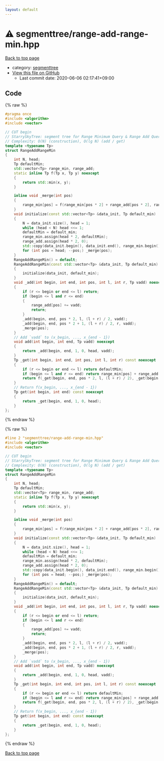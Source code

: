 ```yaml
---
layout: default
---
```


<!-- mathjax config similar to math.stackexchange -->
<script type="text/javascript" async
  src="https://cdnjs.cloudflare.com/ajax/libs/mathjax/2.7.5/MathJax.js?config=TeX-MML-AM_CHTML">
</script>
<script type="text/x-mathjax-config">
  MathJax.Hub.Config({
    TeX: { equationNumbers: { autoNumber: "AMS" }},
    tex2jax: {
      inlineMath: [ ['$','$'] ],
      processEscapes: true
    },
    "HTML-CSS": { matchFontHeight: false },
    displayAlign: "left",
    displayIndent: "2em"
  });
</script>

<script type="text/javascript" src="https://cdnjs.cloudflare.com/ajax/libs/jquery/3.4.1/jquery.min.js"></script>
<script src="https://cdn.jsdelivr.net/npm/jquery-balloon-js@1.1.2/jquery.balloon.min.js" integrity="sha256-ZEYs9VrgAeNuPvs15E39OsyOJaIkXEEt10fzxJ20+2I=" crossorigin="anonymous"></script>
<script type="text/javascript" src="../../assets/js/copy-button.js"></script>
<link rel="stylesheet" href="../../assets/css/copy-button.css" />


# :warning: segmenttree/range-add-range-min.hpp

<a href="../../index.html">Back to top page</a>

* category: <a href="../../index.html#4d78bd1b354012e24586b247dc164462">segmenttree</a>
* <a href="{{ site.github.repository_url }}/blob/master/segmenttree/range-add-range-min.hpp">View this file on GitHub</a>
    - Last commit date: 2020-06-06 02:17:41+09:00




## Code

<a id="unbundled"></a>
{% raw %}
```cpp
#pragma once
#include <algorithm>
#include <vector>

// CUT begin
// StarrySkyTree: segment tree for Range Minimum Query & Range Add Query
// Complexity: O(N) (construction), O(lg N) (add / get)
template <typename Tp>
struct RangeAddRangeMin
{
    int N, head;
    Tp defaultMin;
    std::vector<Tp> range_min, range_add;
    static inline Tp f(Tp x, Tp y) noexcept
    {
        return std::min(x, y);
    }

    inline void _merge(int pos)
    {
        range_min[pos] = f(range_min[pos * 2] + range_add[pos * 2], range_min[pos * 2 + 1] + range_add[pos * 2 + 1]);
    }
    void initialize(const std::vector<Tp> &data_init, Tp default_min)
    {
        N = data_init.size(), head = 1;
        while (head < N) head <<= 1;
        defaultMin = default_min;
        range_min.assign(head * 2, defaultMin);
        range_add.assign(head * 2, 0);
        std::copy(data_init.begin(), data_init.end(), range_min.begin() + head);
        for (int pos = head; --pos;) _merge(pos);
    }
    RangeAddRangeMin() = default;
    RangeAddRangeMin(const std::vector<Tp> &data_init, Tp default_min)
    {
        initialize(data_init, default_min);
    }
    void _add(int begin, int end, int pos, int l, int r, Tp vadd) noexcept
    {
        if (r <= begin or end <= l) return;
        if (begin <= l and r <= end)
        {
            range_add[pos] += vadd;
            return;
        }
        _add(begin, end, pos * 2, l, (l + r) / 2, vadd);
        _add(begin, end, pos * 2 + 1, (l + r) / 2, r, vadd);
        _merge(pos);
    }
    // Add `vadd` to (x_begin, ..., x_{end - 1})
    void add(int begin, int end, Tp vadd) noexcept
    {
        return _add(begin, end, 1, 0, head, vadd);
    }
    Tp _get(int begin, int end, int pos, int l, int r) const noexcept
    {
        if (r <= begin or end <= l) return defaultMin;
        if (begin <= l and r <= end) return range_min[pos] + range_add[pos];
        return f(_get(begin, end, pos * 2, l, (l + r) / 2), _get(begin, end, pos * 2 + 1, (l + r) / 2, r)) + range_add[pos];
    }
    // Return f(x_begin, ..., x_{end - 1})
    Tp get(int begin, int end) const noexcept
    {
        return _get(begin, end, 1, 0, head);
    }
};

```
{% endraw %}

<a id="bundled"></a>
{% raw %}
```cpp
#line 2 "segmenttree/range-add-range-min.hpp"
#include <algorithm>
#include <vector>

// CUT begin
// StarrySkyTree: segment tree for Range Minimum Query & Range Add Query
// Complexity: O(N) (construction), O(lg N) (add / get)
template <typename Tp>
struct RangeAddRangeMin
{
    int N, head;
    Tp defaultMin;
    std::vector<Tp> range_min, range_add;
    static inline Tp f(Tp x, Tp y) noexcept
    {
        return std::min(x, y);
    }

    inline void _merge(int pos)
    {
        range_min[pos] = f(range_min[pos * 2] + range_add[pos * 2], range_min[pos * 2 + 1] + range_add[pos * 2 + 1]);
    }
    void initialize(const std::vector<Tp> &data_init, Tp default_min)
    {
        N = data_init.size(), head = 1;
        while (head < N) head <<= 1;
        defaultMin = default_min;
        range_min.assign(head * 2, defaultMin);
        range_add.assign(head * 2, 0);
        std::copy(data_init.begin(), data_init.end(), range_min.begin() + head);
        for (int pos = head; --pos;) _merge(pos);
    }
    RangeAddRangeMin() = default;
    RangeAddRangeMin(const std::vector<Tp> &data_init, Tp default_min)
    {
        initialize(data_init, default_min);
    }
    void _add(int begin, int end, int pos, int l, int r, Tp vadd) noexcept
    {
        if (r <= begin or end <= l) return;
        if (begin <= l and r <= end)
        {
            range_add[pos] += vadd;
            return;
        }
        _add(begin, end, pos * 2, l, (l + r) / 2, vadd);
        _add(begin, end, pos * 2 + 1, (l + r) / 2, r, vadd);
        _merge(pos);
    }
    // Add `vadd` to (x_begin, ..., x_{end - 1})
    void add(int begin, int end, Tp vadd) noexcept
    {
        return _add(begin, end, 1, 0, head, vadd);
    }
    Tp _get(int begin, int end, int pos, int l, int r) const noexcept
    {
        if (r <= begin or end <= l) return defaultMin;
        if (begin <= l and r <= end) return range_min[pos] + range_add[pos];
        return f(_get(begin, end, pos * 2, l, (l + r) / 2), _get(begin, end, pos * 2 + 1, (l + r) / 2, r)) + range_add[pos];
    }
    // Return f(x_begin, ..., x_{end - 1})
    Tp get(int begin, int end) const noexcept
    {
        return _get(begin, end, 1, 0, head);
    }
};

```
{% endraw %}

<a href="../../index.html">Back to top page</a>

